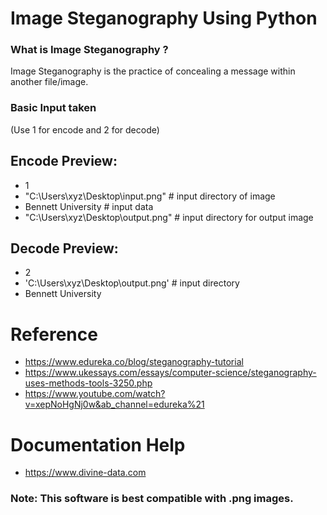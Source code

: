 # Image Steganography Using Python


###  What is Image Steganography ?
Image Steganography is the practice of concealing a message within another file/image.

### Basic Input taken
(Use 1 for encode and 2 for decode)
## Encode Preview:
 * 1
 * "C:\Users\xyz\Desktop\input.png" # input directory of image
 * Bennett University # input data
 * "C:\Users\xyz\Desktop\output.png" # input directory for output image

## Decode Preview:
 * 2
 * 'C:\Users\xyz\Desktop\output.png' # input directory
 * Bennett University
 

# Reference
* https://www.edureka.co/blog/steganography-tutorial
* https://www.ukessays.com/essays/computer-science/steganography-uses-methods-tools-3250.php
* https://www.youtube.com/watch?v=xepNoHgNj0w&ab_channel=edureka%21

# Documentation Help
* https://www.divine-data.com

### Note: This software is best compatible with .png images.
